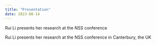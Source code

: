 ```yaml
---
title: "Presentation"
date: 2023-08-14
---
```


Rui Li presents her research at the NSS conference



Rui Li presents her research at the NSS conference in Canterbury, the UK
